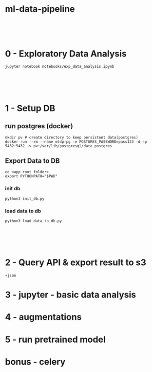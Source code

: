 # ml-data-pipeline

# &nbsp;

# 0 - Exploratory Data Analysis
```
jupyter notebook notebooks/exp_data_analysis.ipynb
```

# &nbsp;

# 1 - Setup DB

## run postgres (docker)
```
mkdir pv # create directory to keep persistent data(postgres)
docker run --rm --name mldp-pg -e POSTGRES_PASSWORD=pass123 -d -p 5432:5432 -v pv:/var/lib/postgresql/data postgres
```

## Export Data to DB
```
cd <app root folder>
export PYTHONPATH="$PWD"
```

### init db
```
python3 init_db.py
```

### load data to db
```
python3 load_data_to_db.py
```

# &nbsp;

# 2 - Query API & export result to s3
    +json

# 3 - jupyter - basic data analysis

# 4 - augmentations

# 5 - run pretrained model

# bonus - celery